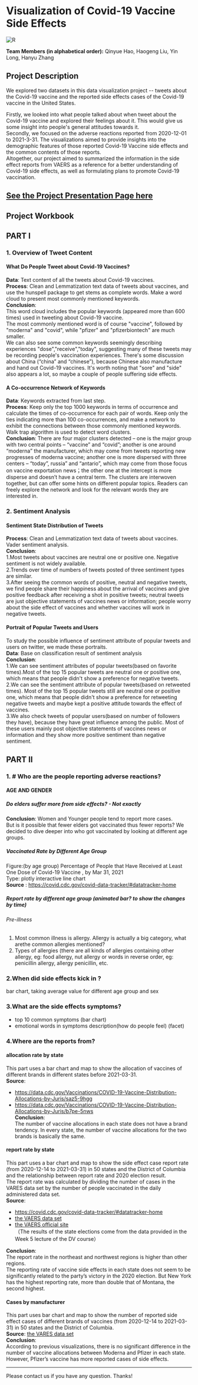 # Visualization of Covid-19 Vaccine Side Effects

![R](https://img.shields.io/badge/r-%23276DC3.svg?style=for-the-badge&logo=r&logoColor=white)

**Team Members (in alphabetical order):**
Qinyue Hao, Haogeng Liu, Yin Long, Hanyu Zhang


## Project Description
We explored two datasets in this data visualization project -- tweets about the Covid-19 vaccine and the reported side effects cases of the Covid-19 vaccine in the United States. 

Firstly, we looked into what people talked about when tweet about the Covid-19 vaccine and explored their feelings about it. This would give us some insight into people's general attitudes towards it.           
Secondly, we focused on the adverse reactions reported from 2020-12-01 to 2021-3-31. The visualizations aimed to provide insights into the demographic features of those reported Covid-19 Vaccine side effects and the common contents of those reports.          
Altogether, our project aimed to summarized the information in the side effect reports from VAERS as a reference for a better understanding of Covid-19 side effects, as well as formulating plans to promote Covid-19 vaccination.

## [See the Project Presentation Page here](https://rpubs.com/hanyuzhang/757446)

## Project Workbook

## PART Ⅰ

### 1. Overview of Tweet Content

#### What Do People Tweet about Covid-19 Vaccines?     
**Data**: Text content of all the tweets about Covid-19 vaccines.            
**Process**: Clean and Lemmatization text data of tweets about vaccines, and use the hunspell package to get stems as complete words. Make a word cloud to present most commonly mentioned keywords.        
**Conclusion**:         
This word cloud includes the popular keywords (appeared more than 600 times) used in tweeting about Covid-19 vaccine.                 
The most commonly mentioned word is of course "vaccine", followed by "moderna" and "covid", while "pfizer" and "pfizerbiontech" are much smaller.               
We can also see some common keywords seemingly describing experiences "dose","receive","today", suggesting many of these tweets may be recording people's vaccination experiences. There's some discussion about China (“china” and “chinese”), because Chinese also manufacture and hand out Covid-19 vaccines. It's worth noting that "sore" and "side" also appears a lot, so maybe a couple of people suffering side effects.       

#### A Co-occurrence Network of Keywords          
**Data**: Keywords extracted from last step.          
**Process**: Keep only the top 1000 keywords in terms of occurrence and calculate the times of co-occurrence for each pair of words. Keep only the ties indicating more than 100 co-occurrences, and make a network to exhibit the connections between those commonly mentioned keywords. Walk trap algorithm is used to detect word clusters.           
**Conclusion**: There are four major clusters detected – one is the major group with two central points – “vaccine” and “covid”; another is one around “moderna” the manufacturer, which may come from tweets reporting new progresses of moderna vaccine; another one is more dispersed with three centers – “today”, russia” and “antario”, which may come from those focus on vaccine exportation news；the other one at the intercept is more disperse and doesn’t have a central term. The clusters are interwoven together, but can offer some hints on different popular topics. Readers can freely explore the network and look for the relevant words they are interested in.            


### 2. Sentiment Analysis           
#### Sentiment State Distribution of Tweets         
**Process**: Clean and Lemmatization text data of tweets about vaccines. Vader sentiment analysis.        
**Conclusion**:       
1.Most tweets about vaccines are neutral one or positive one. Negative sentiment is not widely available.               
2.Trends over time of numbers of tweets posted of three sentiment types are similar.              
3.After seeing the common words of positive, neutral and negative tweets, we find people share their happiness about the arrival of vaccines and give positive feedback after receiving a shot in positive tweets; neutral tweets are just objective statements of vaccines news or information; people worry about the side effect of vaccines and whether vaccines will work in negative tweets.         

#### Portrait of Popular Tweets and Users          
To study the possible influence of sentiment attribute of popular tweets and users on twitter, we made these portraits.        
**Data**: Base on classification result of sentiment analysis         
**Conclusion**:        
1.We can see sentiment attributes of popular tweets(based on favorite times).Most of the top 15 popular tweets are neutral one or positive one, which means that people didn't show a preference for negative tweets.              
2.We can see the sentiment attribute of popular tweets(based on retweeted times). Most of the top 15 popular tweets still are neutral one or positive one, which means that people didn't show a preference for retweeting negative tweets and maybe kept a positive attitude towards the effect of vaccines.          
3.We also check tweets of popular users(based on number of followers they have), because they have great influence among the public. Most of these users mainly post objective statements of vaccines news or information and they show more positive sentiment than negative sentiment.                


## PART Ⅱ
### 1. # Who are the people reporting adverse reactions?        

#### AGE AND GENDER        
##### Do elders suffer more from side effects? - Not exactly              
**Conclusion**: Women and Younger people tend to report more cases.                              
But is it possible that fewer elders got vaccinated thus fewer reports? We decided to dive deeper into who got vaccinated by looking at different age groups.          

##### Vaccinated Rate by Different Age Group                    
Figure:(by age group) Percentage of People that Have Received at Least One Dose of Covid-19 Vaccine , by Mar 31, 2021               
Type: plotly interactive line chart            
**Source** : https://covid.cdc.gov/covid-data-tracker/#datatracker-home                

##### Report rate by different age group (animated bar? to show the changes by time)
###### Pre-illness         
1) Most common illness is allergy. Allergy is actually a big category, what arethe common allergies mentioned?           
2) Types of allergies (there are all kinds of allergies containing other allergy, eg: food allergy, nut allergy or words in reverse order, eg: penicillin allergy, allergy penicillin, etc.         

### 2.When did side effects kick in ?        
bar chart, taking average value for different age group and sex         

### 3.What are the side effects symptoms?        
- top 10 common symptoms (bar chart)         
- emotional words in symptoms description(how do people feel) (facet)         

### 4.Where are the reports from?          

#### allocation rate by state          
This part uses a bar chart and map to show the allocation of vaccines of different brands in different states before 2021-03-31.           
**Source**:         
- https://data.cdc.gov/Vaccinations/COVID-19-Vaccine-Distribution-Allocations-by-Juris/saz5-9hgg            
- https://data.cdc.gov/Vaccinations/COVID-19-Vaccine-Distribution-Allocations-by-Juris/b7pe-5nws                    
**Conclusion**:            
The number of vaccine allocations in each state does not have a brand tendency. In every state, the number of vaccine allocations for the two brands is basically the same.          

#### report rate by state          
This part uses a bar chart and map to show the side effect case report rate (from 2020-12-14 to 2021-03-31) in 50 states and the District of Columbia and the relationship between report rate and 2020 election result.           
The report rate was calculated by dividing the number of cases in the VARES data set by the number of people vaccinated in the daily administered data set.        
**Source**:          
- https://covid.cdc.gov/covid-data-tracker/#datatracker-home        
- [the VAERS data set](https://www.kaggle.com/ayushggarg/covid19-vaccine-adverse-reactions)       
- [the VAERS official site](https://vaers.hhs.gov/data.html)           
（The results of the state elections come from the data provided in the Week 5 lecture of the DV course）               

**Conclusion**:          
The report rate in the northeast and northwest regions is higher than other regions.        
The reporting rate of vaccine side effects in each state does not seem to be significantly related to the party’s victory in the 2020 election. But New York has the highest reporting rate, more than double that of Montana, the second highest.           

#### Cases by manufacturer           
This part uses bar chart and map to show the number of reported side effect cases of different brands of vaccines (from 2020-12-14 to 2021-03-31) in 50 states and the District of Columbia.              
**Source**: [the VARES data set](https://www.kaggle.com/ayushggarg/covid19-vaccine-adverse-reactions)               
**Conclusion**:          
According to previous visualizations, there is no significant difference in the number of vaccine allocations between Moderna and Pfizer in each state. However, Pfizer’s vaccine has more reported cases of side effects.              

---
Please contact us if you have any question. Thanks!           
